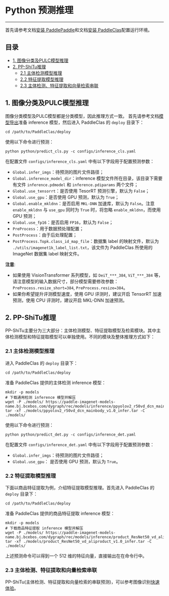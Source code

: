 # Python 预测推理

---

首先请参考文档[安装 PaddlePaddle](../installation/install_paddle.md)和文档[安装 PaddleClas](../installation/install_paddleclas.md)配置运行环境。

## 目录

- [1. 图像分类及PULC模型推理](#1)
- [2. PP-ShiTu推理](#2)
	- [2.1 主体检测模型推理](#2.1)
	- [2.2 特征提取模型推理](#2.2)
	- [2.3 主体检测、特征提取和向量检索串联](#2.3)

<a name="1"></a>
## 1. 图像分类及PULC模型推理

图像分类模型及PULC模型都是分类模型，因此推理方式一致。
首先请参考文档[模型导出](./export_model.md)准备 inference 模型，然后进入 PaddleClas 的 `deploy` 目录下：

```shell
cd /path/to/PaddleClas/deploy
```

使用以下命令进行预测：

```shell
python python/predict_cls.py -c configs/inference_cls.yaml
```

在配置文件 `configs/inference_cls.yaml` 中有以下字段用于配置预测参数：
* `Global.infer_imgs`：待预测的图片文件路径；
* `Global.inference_model_dir`：inference 模型文件所在目录，该目录下需要有文件 `inference.pdmodel` 和 `inference.pdiparams` 两个文件；
* `Global.use_tensorrt`：是否使用 TesorRT 预测引擎，默认为 `False`；
* `Global.use_gpu`：是否使用 GPU 预测，默认为 `True`；
* `Global.enable_mkldnn`：是否启用 `MKL-DNN` 加速库，默认为 `False`。注意 `enable_mkldnn` 与 `use_gpu` 同时为 `True` 时，将忽略 `enable_mkldnn`，而使用 GPU 预测；
* `Global.use_fp16`：是否启用 `FP16`，默认为 `False`；
* `PreProcess`：用于数据预处理配置；
* `PostProcess`：由于后处理配置；
* `PostProcess.Topk.class_id_map_file`：数据集 label 的映射文件，默认为 `./utils/imagenet1k_label_list.txt`，该文件为 PaddleClas 所使用的 ImageNet 数据集 label 映射文件。

**注意**:
* 如果使用 VisionTransformer 系列模型，如 `DeiT_***_384`, `ViT_***_384` 等，请注意模型的输入数据尺寸，部分模型需要修改参数： `PreProcess.resize_short=384`, `PreProcess.resize=384`。
* 如果你希望提升评测模型速度，使用 GPU 评测时，建议开启 TensorRT 加速预测，使用 CPU 评测时，建议开启 MKL-DNN 加速预测。

<a name="2"></a>
## 2. PP-ShiTu推理

PP-ShiTu主要分为三大部分：主体检测模型、特征提取模型及检索模块。其中主体检测模型和特征提取模型可以单独使用。不同的模块及整体推理方式如下：

<a name="2.1"></a>
### 2.1 主体检测模型推理

进入 PaddleClas 的 `deploy` 目录下：

```shell
cd /path/to/PaddleClas/deploy
```

准备 PaddleClas 提供的主体检测 inference 模型：

```shell
mkdir -p models
# 下载通用检测 inference 模型并解压
wget -P ./models/ https://paddle-imagenet-models-name.bj.bcebos.com/dygraph/rec/models/inference/ppyolov2_r50vd_dcn_mainbody_v1.0_infer.tar
tar -xf ./models/ppyolov2_r50vd_dcn_mainbody_v1.0_infer.tar -C ./models/
```

使用以下命令进行预测：

```shell
python python/predict_det.py -c configs/inference_det.yaml
```

在配置文件 `configs/inference_det.yaml` 中有以下字段用于配置预测参数：
* `Global.infer_imgs`：待预测的图片文件路径；
* `Global.use_gpu`： 是否使用 GPU 预测，默认为 `True`。


<a name="2.2"></a>
### 2.2 特征提取模型推理

下面以商品特征提取为例，介绍特征提取模型推理。首先进入 PaddleClas 的 `deploy` 目录下：

```shell
cd /path/to/PaddleClas/deploy
```

准备 PaddleClas 提供的商品特征提取 inference 模型：

```shell
mkdir -p models
# 下载商品特征提取 inference 模型并解压
wget -P ./models/ https://paddle-imagenet-models-name.bj.bcebos.com/dygraph/rec/models/inference/product_ResNet50_vd_aliproduct_v1.0_infer.tar
tar -xf ./models/product_ResNet50_vd_aliproduct_v1.0_infer.tar -C ./models/
```

上述预测命令可以得到一个 512 维的特征向量，直接输出在在命令行中。

<a name="2.3"></a>
### 2.3 主体检测、特征提取和向量检索串联

PP-ShiTu(主体检测、特征提取和向量检索的串联预测)，可以参考图像识别[快速体验](../quick_start/quick_start_recognition.md)。
